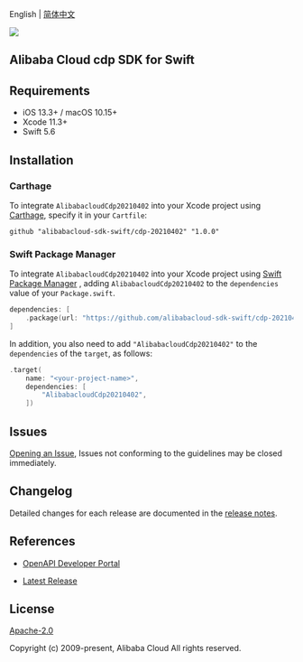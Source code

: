 English | [简体中文](README-CN.md)

![](https://aliyunsdk-pages.alicdn.com/icons/AlibabaCloud.svg)

## Alibaba Cloud cdp SDK for Swift

## Requirements

- iOS 13.3+ / macOS 10.15+
- Xcode 11.3+
- Swift 5.6

## Installation

### Carthage

To integrate `AlibabacloudCdp20210402` into your Xcode project using [Carthage](https://github.com/Carthage/Carthage), specify it in your `Cartfile`:

```ogdl
github "alibabacloud-sdk-swift/cdp-20210402" "1.0.0"
```

### Swift Package Manager

To integrate `AlibabacloudCdp20210402` into your Xcode project using [Swift Package Manager](https://swift.org/package-manager/) , adding `AlibabacloudCdp20210402` to the `dependencies` value of your `Package.swift`.

```swift
dependencies: [
    .package(url: "https://github.com/alibabacloud-sdk-swift/cdp-20210402.git", from: "1.0.0")
]
```

In addition, you also need to add `"AlibabacloudCdp20210402"` to the `dependencies` of the `target`, as follows:

```swift
.target(
    name: "<your-project-name>",
    dependencies: [
        "AlibabacloudCdp20210402",
    ])
```

## Issues

[Opening an Issue](https://github.com/alibabacloud-sdk-swift/cdp-20210402/issues/new), Issues not conforming to the guidelines may be closed immediately.

## Changelog

Detailed changes for each release are documented in the [release notes](./ChangeLog.txt).

## References

* [OpenAPI Developer Portal](https://next.api.alibabacloud.com/home)
- [Latest Release](https://github.com/alibabacloud-sdk-swift/cdp-20210402)

## License

[Apache-2.0](http://www.apache.org/licenses/LICENSE-2.0)

Copyright (c) 2009-present, Alibaba Cloud All rights reserved.
